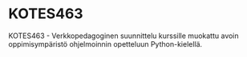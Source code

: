 # KOTES463
KOTES463 - Verkkopedagoginen suunnittelu kurssille muokattu avoin oppimisympäristö ohjelmoinnin opetteluun Python-kielellä.
